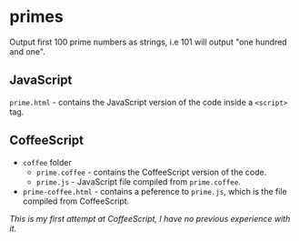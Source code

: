 primes
======

Output first 100 prime numbers as strings, i.e 101 will output "one hundred and one".

JavaScript
----------
`prime.html` - contains the JavaScript version of the code inside a `<script>` tag.

CoffeeScript
------------
- `coffee` folder 
  - `prime.coffee` - contains the CoffeeScript version of the code.
  - `prime.js` - JavaScript file compiled from `prime.coffee`. 
- `prime-coffee.html` - contains a peference to `prime.js`, which is the file compiled from CoffeeScript.

*This is my first attempt at CoffeeScript, I have no previous experience with it.*
